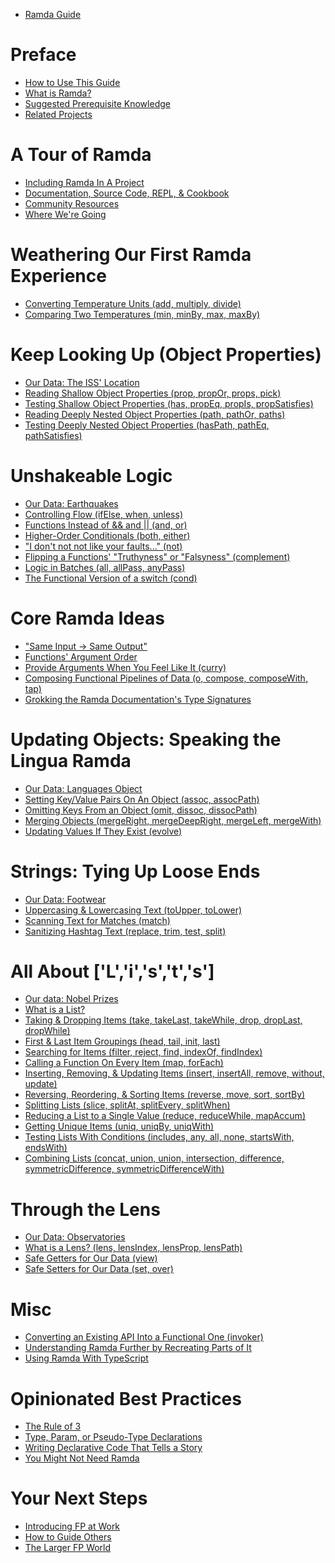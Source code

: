 - [Ramda Guide](./intro.md)

# Preface

- [How to Use This Guide](./how-to-use-this-guide.md)
- [What is Ramda?](./what-is-ramda.md)
- [Suggested Prerequisite Knowledge](./prerequisites.md)
- [Related Projects](./related-projects.md)

# A Tour of Ramda

- [Including Ramda In A Project](./including-ramda.md)
- [Documentation, Source Code, REPL, & Cookbook](./documentation.md)
- [Community Resources](./community-resources.md)
- [Where We're Going](./where-were-going.md)

# Weathering Our First Ramda Experience

- [Converting Temperature Units (add, multiply, divide)](./converting-temperature-units.md)
- [Comparing Two Temperatures (min, minBy, max, maxBy)](./comparing-two-temperatures.md)

# Keep Looking Up (Object Properties)

- [Our Data: The ISS' Location](./data-iss-location.md)
- [Reading Shallow Object Properties (prop, propOr, props, pick)]()
- [Testing Shallow Object Properties (has, propEq, propIs, propSatisfies)]()
- [Reading Deeply Nested Object Properties (path, pathOr, paths)]()
- [Testing Deeply Nested Object Properties (hasPath, pathEq, pathSatisfies)]()

# Unshakeable Logic

- [Our Data: Earthquakes]()
- [Controlling Flow (ifElse, when, unless)]()
- [Functions Instead of && and || (and, or)]()
- [Higher-Order Conditionals (both, either)]()
- ["I don't not not like your faults..." (not)]()
- [Flipping a Functions' "Truthyness" or "Falsyness" (complement)]()
- [Logic in Batches (all, allPass, anyPass)]()
- [The Functional Version of a switch (cond)]()

# Core Ramda Ideas

- ["Same Input → Same Output"]()
- [Functions' Argument Order]()
- [Provide Arguments When You Feel Like It (curry)]()
- [Composing Functional Pipelines of Data (o, compose, composeWith, tap)]()
- [Grokking the Ramda Documentation's Type Signatures]()

# Updating Objects: Speaking the Lingua Ramda

- [Our Data: Languages Object]()
- [Setting Key/Value Pairs On An Object (assoc, assocPath)]()
- [Omitting Keys From an Object (omit, dissoc, dissocPath)]()
- [Merging Objects (mergeRight, mergeDeepRight, mergeLeft, mergeWith)]()
- [Updating Values If They Exist (evolve)]()

# Strings: Tying Up Loose Ends

- [Our Data: Footwear]()
- [Uppercasing & Lowercasing Text (toUpper, toLower)]()
- [Scanning Text for Matches (match)]()
- [Sanitizing Hashtag Text (replace, trim, test, split)]()

# All About ['L','i','s','t','s']

- [Our data: Nobel Prizes]()
- [What is a List?]()
- [Taking & Dropping Items (take, takeLast, takeWhile, drop, dropLast, dropWhile)]()
- [First & Last Item Groupings (head, tail, init, last)]()
- [Searching for Items (filter, reject, find, indexOf, findIndex)]()
- [Calling a Function On Every Item (map, forEach)]()
- [Inserting, Removing, & Updating Items (insert, insertAll, remove, without, update)]()
- [Reversing, Reordering, & Sorting Items (reverse, move, sort, sortBy)]()
- [Splitting Lists (slice, splitAt, splitEvery, splitWhen)]()
- [Reducing a List to a Single Value (reduce, reduceWhile, mapAccum)]()
- [Getting Unique Items (uniq, uniqBy, uniqWith)]()
- [Testing Lists With Conditions (includes, any, all, none, startsWith, endsWith)]()
- [Combining Lists (concat, union, union, intersection, difference, symmetricDifference, symmetricDifferenceWith)]()

# Through the Lens

- [Our Data: Observatories]()
- [What is a Lens? (lens, lensIndex, lensProp, lensPath)]()
- [Safe Getters for Our Data (view)]()
- [Safe Setters for Our Data (set, over)]()

# Misc

- [Converting an Existing API Into a Functional One (invoker)]()
- [Understanding Ramda Further by Recreating Parts of It]()
- [Using Ramda With TypeScript]()

# Opinionated Best Practices

- [The Rule of 3]()
- [Type, Param, or Pseudo-Type Declarations]()
- [Writing Declarative Code That Tells a Story]()
- [You Might Not Need Ramda]()

# Your Next Steps

- [Introducing FP at Work](./introducing-fp-at-work.md)
- [How to Guide Others]()
- [The Larger FP World]()
